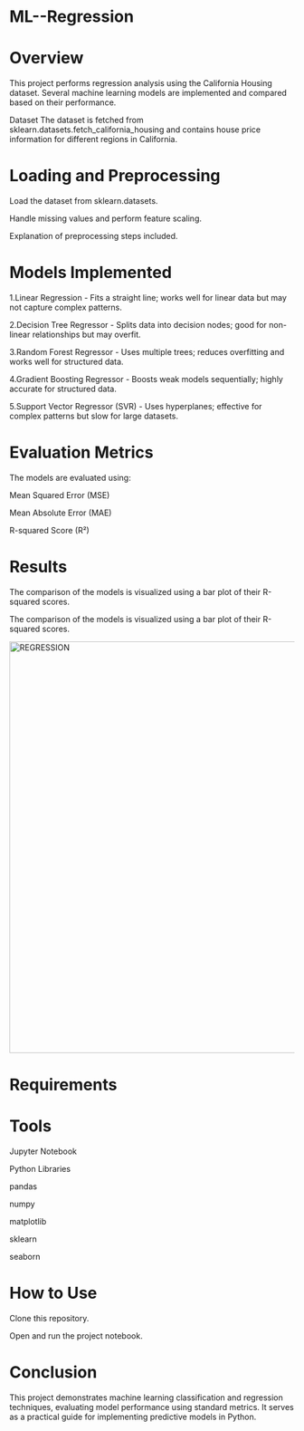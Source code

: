 # ML--Regression

# Overview

This project performs regression analysis using the California Housing dataset. Several machine learning models are implemented and compared based on their performance.

Dataset
The dataset is fetched from sklearn.datasets.fetch_california_housing and contains house price information for different regions in California.

# Loading and Preprocessing

Load the dataset from sklearn.datasets.

Handle missing values and perform feature scaling.

Explanation of preprocessing steps included.

# Models Implemented

1.Linear Regression - Fits a straight line; works well for linear data but may not capture complex patterns.

2.Decision Tree Regressor - Splits data into decision nodes; good for non-linear relationships but may overfit.

3.Random Forest Regressor - Uses multiple trees; reduces overfitting and works well for structured data.

4.Gradient Boosting Regressor - Boosts weak models sequentially; highly accurate for structured data.

5.Support Vector Regressor (SVR) - Uses hyperplanes; effective for complex patterns but slow for large datasets.

# Evaluation Metrics

The models are evaluated using:

Mean Squared Error (MSE)

Mean Absolute Error (MAE)

R-squared Score (R²)

# Results

The comparison of the models is visualized using a bar plot of their R-squared scores.

The comparison of the models is visualized using a bar plot of their R-squared scores.

<img width="924" height="727" alt="REGRESSION" src="https://github.com/user-attachments/assets/69be71d3-3516-49e5-8c5f-95e89925c21b" />

# Requirements

# Tools

Jupyter Notebook

Python Libraries

pandas

numpy

matplotlib

sklearn

seaborn

# How to Use

Clone this repository.

Open and run the project notebook.

# Conclusion

This project demonstrates machine learning classification and regression techniques, evaluating model performance using standard metrics. It serves as a practical guide for implementing predictive models in Python.



